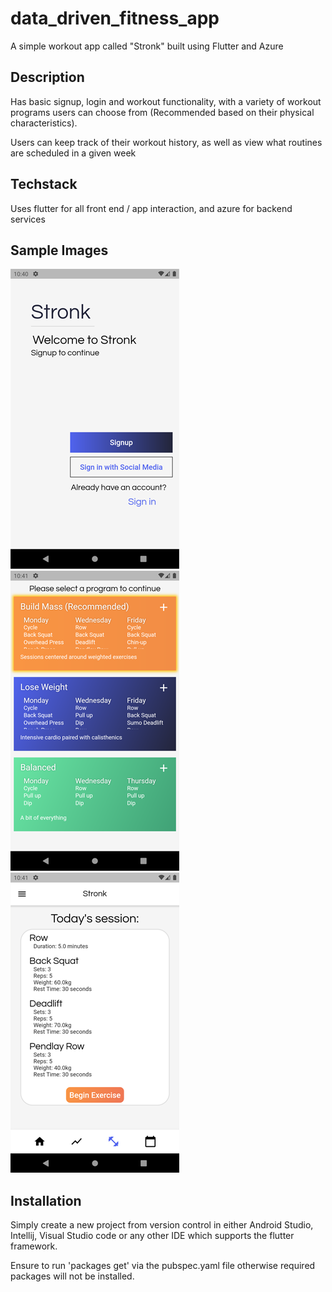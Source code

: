 # data_driven_fitness_app
A simple workout app called "Stronk" built using Flutter and Azure

## Description
Has basic signup, login and workout functionality, with a variety of workout programs users can choose from (Recommended based on their physical characteristics).

Users can keep track of their workout history, as well as view what routines are scheduled in a given week

## Techstack
Uses flutter for all front end / app interaction, and azure for backend services

## Sample Images
![Home screen](/images/homescreenshot.png)
![Program selection screen](/images/programscreenshot.png)
![Workout overview screen](/images/workoutscreenshot.png)

## Installation
Simply create a new project from version control in either Android Studio, Intellij, Visual Studio code or any other IDE which supports the flutter framework.

Ensure to run 'packages get' via the pubspec.yaml file otherwise required packages will not be installed.
